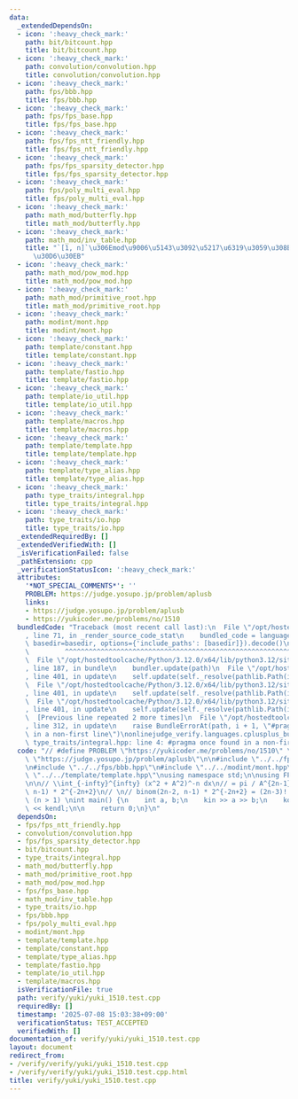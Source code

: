 ```yaml
---
data:
  _extendedDependsOn:
  - icon: ':heavy_check_mark:'
    path: bit/bitcount.hpp
    title: bit/bitcount.hpp
  - icon: ':heavy_check_mark:'
    path: convolution/convolution.hpp
    title: convolution/convolution.hpp
  - icon: ':heavy_check_mark:'
    path: fps/bbb.hpp
    title: fps/bbb.hpp
  - icon: ':heavy_check_mark:'
    path: fps/fps_base.hpp
    title: fps/fps_base.hpp
  - icon: ':heavy_check_mark:'
    path: fps/fps_ntt_friendly.hpp
    title: fps/fps_ntt_friendly.hpp
  - icon: ':heavy_check_mark:'
    path: fps/fps_sparsity_detector.hpp
    title: fps/fps_sparsity_detector.hpp
  - icon: ':heavy_check_mark:'
    path: fps/poly_multi_eval.hpp
    title: fps/poly_multi_eval.hpp
  - icon: ':heavy_check_mark:'
    path: math_mod/butterfly.hpp
    title: math_mod/butterfly.hpp
  - icon: ':heavy_check_mark:'
    path: math_mod/inv_table.hpp
    title: "`[1, n]`\u306Emod\u9006\u5143\u3092\u5217\u6319\u3059\u308B\u30C6\u30FC\
      \u30D6\u30EB"
  - icon: ':heavy_check_mark:'
    path: math_mod/pow_mod.hpp
    title: math_mod/pow_mod.hpp
  - icon: ':heavy_check_mark:'
    path: math_mod/primitive_root.hpp
    title: math_mod/primitive_root.hpp
  - icon: ':heavy_check_mark:'
    path: modint/mont.hpp
    title: modint/mont.hpp
  - icon: ':heavy_check_mark:'
    path: template/constant.hpp
    title: template/constant.hpp
  - icon: ':heavy_check_mark:'
    path: template/fastio.hpp
    title: template/fastio.hpp
  - icon: ':heavy_check_mark:'
    path: template/io_util.hpp
    title: template/io_util.hpp
  - icon: ':heavy_check_mark:'
    path: template/macros.hpp
    title: template/macros.hpp
  - icon: ':heavy_check_mark:'
    path: template/template.hpp
    title: template/template.hpp
  - icon: ':heavy_check_mark:'
    path: template/type_alias.hpp
    title: template/type_alias.hpp
  - icon: ':heavy_check_mark:'
    path: type_traits/integral.hpp
    title: type_traits/integral.hpp
  - icon: ':heavy_check_mark:'
    path: type_traits/io.hpp
    title: type_traits/io.hpp
  _extendedRequiredBy: []
  _extendedVerifiedWith: []
  _isVerificationFailed: false
  _pathExtension: cpp
  _verificationStatusIcon: ':heavy_check_mark:'
  attributes:
    '*NOT_SPECIAL_COMMENTS*': ''
    PROBLEM: https://judge.yosupo.jp/problem/aplusb
    links:
    - https://judge.yosupo.jp/problem/aplusb
    - https://yukicoder.me/problems/no/1510
  bundledCode: "Traceback (most recent call last):\n  File \"/opt/hostedtoolcache/Python/3.12.0/x64/lib/python3.12/site-packages/onlinejudge_verify/documentation/build.py\"\
    , line 71, in _render_source_code_stat\n    bundled_code = language.bundle(stat.path,\
    \ basedir=basedir, options={'include_paths': [basedir]}).decode()\n          \
    \         ^^^^^^^^^^^^^^^^^^^^^^^^^^^^^^^^^^^^^^^^^^^^^^^^^^^^^^^^^^^^^^^^^^^^^^^^^^^^^^^^^\n\
    \  File \"/opt/hostedtoolcache/Python/3.12.0/x64/lib/python3.12/site-packages/onlinejudge_verify/languages/cplusplus.py\"\
    , line 187, in bundle\n    bundler.update(path)\n  File \"/opt/hostedtoolcache/Python/3.12.0/x64/lib/python3.12/site-packages/onlinejudge_verify/languages/cplusplus_bundle.py\"\
    , line 401, in update\n    self.update(self._resolve(pathlib.Path(included), included_from=path))\n\
    \  File \"/opt/hostedtoolcache/Python/3.12.0/x64/lib/python3.12/site-packages/onlinejudge_verify/languages/cplusplus_bundle.py\"\
    , line 401, in update\n    self.update(self._resolve(pathlib.Path(included), included_from=path))\n\
    \  File \"/opt/hostedtoolcache/Python/3.12.0/x64/lib/python3.12/site-packages/onlinejudge_verify/languages/cplusplus_bundle.py\"\
    , line 401, in update\n    self.update(self._resolve(pathlib.Path(included), included_from=path))\n\
    \  [Previous line repeated 2 more times]\n  File \"/opt/hostedtoolcache/Python/3.12.0/x64/lib/python3.12/site-packages/onlinejudge_verify/languages/cplusplus_bundle.py\"\
    , line 312, in update\n    raise BundleErrorAt(path, i + 1, \"#pragma once found\
    \ in a non-first line\")\nonlinejudge_verify.languages.cplusplus_bundle.BundleErrorAt:\
    \ type_traits/integral.hpp: line 4: #pragma once found in a non-first line\n"
  code: "// #define PROBLEM \"https://yukicoder.me/problems/no/1510\" \n#define PROBLEM\
    \ \"https://judge.yosupo.jp/problem/aplusb\"\n\n#include \"../../fps/fps_ntt_friendly.hpp\"\
    \n#include \"../../fps/bbb.hpp\"\n#include \"../../modint/mont.hpp\"\n#include\
    \ \"../../template/template.hpp\"\nusing namespace std;\n\nusing FPS = kk2::FPSNTT<kk2::mont998>;\n\
    \n\n// \\int_{-infty}^{infty} (x^2 + A^2)^-n dx\n// = pi / A^{2n-1} * binom(2n-2,\
    \ n-1) * 2^{-2n+2}\n// \n// binom(2n-2, n-1) * 2^{-2n+2} = (2n-3)!! / (2n-2)!!\
    \ (n > 1) \nint main() {\n    int a, b;\n    kin >> a >> b;\n    kout << a + b\
    \ << kendl;\n\n    return 0;\n}\n"
  dependsOn:
  - fps/fps_ntt_friendly.hpp
  - convolution/convolution.hpp
  - fps/fps_sparsity_detector.hpp
  - bit/bitcount.hpp
  - type_traits/integral.hpp
  - math_mod/butterfly.hpp
  - math_mod/primitive_root.hpp
  - math_mod/pow_mod.hpp
  - fps/fps_base.hpp
  - math_mod/inv_table.hpp
  - type_traits/io.hpp
  - fps/bbb.hpp
  - fps/poly_multi_eval.hpp
  - modint/mont.hpp
  - template/template.hpp
  - template/constant.hpp
  - template/type_alias.hpp
  - template/fastio.hpp
  - template/io_util.hpp
  - template/macros.hpp
  isVerificationFile: true
  path: verify/yuki/yuki_1510.test.cpp
  requiredBy: []
  timestamp: '2025-07-08 15:03:38+09:00'
  verificationStatus: TEST_ACCEPTED
  verifiedWith: []
documentation_of: verify/yuki/yuki_1510.test.cpp
layout: document
redirect_from:
- /verify/verify/yuki/yuki_1510.test.cpp
- /verify/verify/yuki/yuki_1510.test.cpp.html
title: verify/yuki/yuki_1510.test.cpp
---
```

